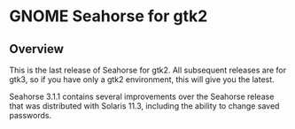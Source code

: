 # GNOME Seahorse for gtk2

## Overview
This is the last release of Seahorse for gtk2.  All subsequent
releases are for gtk3, so if you have only a gtk2 environment, this
will give you the latest.

Seahorse 3.1.1 contains several improvements over the Seahorse release
that was distributed with Solaris 11.3, including the ability to
change saved passwords.
